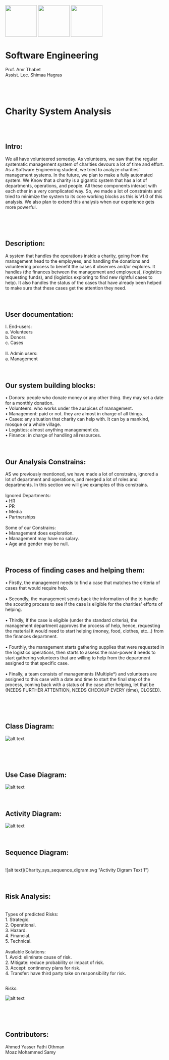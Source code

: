 <img src="MU.jpg" width="100">
<img src="FElogo.jpeg" width="100">
<img src="deplogo.jpg" width="100">

# Software Engineering
Prof. Amr Thabet<br />
Assist. Lec. Shimaa Hagras<br />
<br /><br /><br />
# Charity System Analysis <br />

<br /><br />

## Intro: <br />
We all have volunteered someday. As volunteers, we saw that the regular systematic management system of charities devours a lot of time and effort. As a Software Engineering student, we tried to analyze charities' management systems. In the future, we plan to make a fully automated system. We Know that a charity is a gigantic system that has a lot of departments, operations, and people. All these components interact with each other in a very complicated way. So, we made a lot of constraints and tried to minimize the system to its core working blocks as this is V1.0 of this analysis. We also plan to extend this analysis when our experience gets more powerful.

<br /><br /><br />

## Description:<br />
A system that handles the operations inside a charity, going from the management head to the employees, and handling the donations and volunteering process to benefit the cases it observes and/or explores. It handles (the finances between the management and employees), (logistics requesting funds), and (logistics exploring to find new rightful cases to help). It also handles the status of the cases that have already been helped to make sure that these cases get the attention they need.
<br /><br /><br />

## User documentation:
I. End-users:<br />
a. Volunteers<br />
b. Donors<br />
c. Cases<br /><br />
II. Admin users:<br />
a. Management<br />
<br /><br />

## Our system building blocks:<br />
• Donors: people who donate money or any other thing. they may set a date
for a monthly donation.<br />
• Volunteers: who works under the auspices of management.<br />
• Management: paid or not. they are almost in charge of all things.<br />
• Cases: any situation that charity can help with. It can by a mankind, mosque
or a whole village.<br />
• Logistics: almost anything management do.<br />
• Finance: in charge of handling all resources.<br />
<br /><br />
## Our Analysis Constrains:
AS we previously mentioned, we have made a lot of constrains,
ignored a lot of department and operations, and merged a lot of roles and
departments. In this section we will give examples of this constrains.<br />
<br />
Ignored Departments: <br />
• HR <br />
• PR <br />
• Media <br />
• Partnerships<br /><br />
Some of our Constrains: <br />
• Management does exploration. <br />
• Management may have no salary. <br />
• Age and gender may be null. <br />
<br /><br />
## Process of finding cases and helping them:<br />
• Firstly, the management needs to find a case that matches the criteria of
cases that would require help.<br /><br />
• Secondly, the management sends back the information of the to handle
the scouting process to see if the case is eligible for the charities' efforts of
helping.<br /><br />
• Thirdly, If the case is eligible (under the standard criteria), the
management department approves the process of help, hence, requesting
the material it would need to start helping (money, food, clothes, etc...)
from the finances department.<br /><br />
• Fourthly, the management starts gathering supplies that were requested
in the logistics operations, then starts to assess the man-power it needs to
start gathering volunteers that are willing to help from the department
assigned to that specific case.<br /><br />
• Finally, a team consists of managements (Multiple*) and volunteers are
assigned to this case with a date and time to start the final step of the
process, coming back with a status of the case after helping, let that be
(NEEDS FURTHER ATTENTION, NEEDS CHECKUP EVERY (time), CLOSED).<br /><br />

<br /><br />

## Class Diagram:<br />


![alt text](Charity_sys_class_digram.svg  "Class Digram Text 1" )

<br /><br /><br />


## Use Case Diagram:<br />
![alt text](Charity_sys_Use_Case_digram.svg "Case Digram Text 1")
<br /><br /><br />

## Activity Diagram:<br />
![alt text](Charity_sys_activity_digram.svg "Activity Digram Text 1")
<br /><br /><br />

## Sequence Diagram:<br />
<br />
![alt text](Charity_sys_sequence_digram.svg "Activity Digram Text 1")
<br /><br /><br />

## Risk Analysis:<br />
<br />
Types of predicted Risks:<br />
1.	Strategic.<br />
2.	Operational.<br />
3.	Hazard.<br />
4.	Financial.<br />
5.	Technical.<br /><br />
Available Solutions:<br />
1.	Avoid: eliminate cause of risk.<br />
2.	Mitigate: reduce probability or impact of risk.<br />
3.	Accept: continency plans for risk.<br />
4.	Transfer: have third party take on responsibility for risk.<br /><br />

Risks:

![alt text](risks.png "Activity Digram Text 1")


<br /><br /><br />


## Contributors: <br />
Ahmed Yasser Fathi Othman<br />
Moaz Mohammed Samy <br />
<br /><br /><br /><br /><br /><br />

